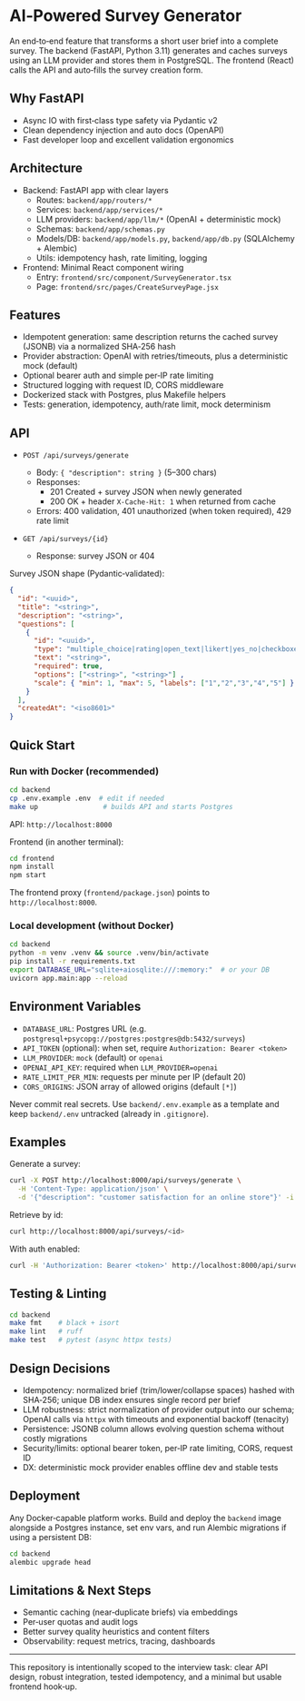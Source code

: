 # AI‑Powered Survey Generator

An end‑to‑end feature that transforms a short user brief into a complete survey. The backend (FastAPI, Python 3.11) generates and caches surveys using an LLM provider and stores them in PostgreSQL. The frontend (React) calls the API and auto‑fills the survey creation form.

## Why FastAPI

- Async IO with first‑class type safety via Pydantic v2
- Clean dependency injection and auto docs (OpenAPI)
- Fast developer loop and excellent validation ergonomics

## Architecture

- Backend: FastAPI app with clear layers
  - Routes: `backend/app/routers/*`
  - Services: `backend/app/services/*`
  - LLM providers: `backend/app/llm/*` (OpenAI + deterministic mock)
  - Schemas: `backend/app/schemas.py`
  - Models/DB: `backend/app/models.py`, `backend/app/db.py` (SQLAlchemy + Alembic)
  - Utils: idempotency hash, rate limiting, logging
- Frontend: Minimal React component wiring
  - Entry: `frontend/src/component/SurveyGenerator.tsx`
  - Page: `frontend/src/pages/CreateSurveyPage.jsx`

## Features

- Idempotent generation: same description returns the cached survey (JSONB) via a normalized SHA‑256 hash
- Provider abstraction: OpenAI with retries/timeouts, plus a deterministic mock (default)
- Optional bearer auth and simple per‑IP rate limiting
- Structured logging with request ID, CORS middleware
- Dockerized stack with Postgres, plus Makefile helpers
- Tests: generation, idempotency, auth/rate limit, mock determinism

## API

- `POST /api/surveys/generate`
  - Body: `{ "description": string }` (5–300 chars)
  - Responses:
    - 201 Created + survey JSON when newly generated
    - 200 OK + header `X-Cache-Hit: 1` when returned from cache
  - Errors: 400 validation, 401 unauthorized (when token required), 429 rate limit

- `GET /api/surveys/{id}`
  - Response: survey JSON or 404

Survey JSON shape (Pydantic‑validated):

```json
{
  "id": "<uuid>",
  "title": "<string>",
  "description": "<string>",
  "questions": [
    {
      "id": "<uuid>",
      "type": "multiple_choice|rating|open_text|likert|yes_no|checkboxes|matrix",
      "text": "<string>",
      "required": true,
      "options": ["<string>", "<string>"] ,
      "scale": { "min": 1, "max": 5, "labels": ["1","2","3","4","5"] }
    }
  ],
  "createdAt": "<iso8601>"
}
```

## Quick Start

### Run with Docker (recommended)

```bash
cd backend
cp .env.example .env  # edit if needed
make up                # builds API and starts Postgres
```

API: `http://localhost:8000`

Frontend (in another terminal):

```bash
cd frontend
npm install
npm start
```

The frontend proxy (`frontend/package.json`) points to `http://localhost:8000`.

### Local development (without Docker)

```bash
cd backend
python -m venv .venv && source .venv/bin/activate
pip install -r requirements.txt
export DATABASE_URL="sqlite+aiosqlite:///:memory:"  # or your DB
uvicorn app.main:app --reload
```

## Environment Variables

- `DATABASE_URL`: Postgres URL (e.g. `postgresql+psycopg://postgres:postgres@db:5432/surveys`)
- `API_TOKEN` (optional): when set, require `Authorization: Bearer <token>`
- `LLM_PROVIDER`: `mock` (default) or `openai`
- `OPENAI_API_KEY`: required when `LLM_PROVIDER=openai`
- `RATE_LIMIT_PER_MIN`: requests per minute per IP (default 20)
- `CORS_ORIGINS`: JSON array of allowed origins (default `[*]`)

Never commit real secrets. Use `backend/.env.example` as a template and keep `backend/.env` untracked (already in `.gitignore`).

## Examples

Generate a survey:

```bash
curl -X POST http://localhost:8000/api/surveys/generate \
  -H 'Content-Type: application/json' \
  -d '{"description": "customer satisfaction for an online store"}' -i
```

Retrieve by id:

```bash
curl http://localhost:8000/api/surveys/<id>
```

With auth enabled:

```bash
curl -H 'Authorization: Bearer <token>' http://localhost:8000/api/surveys/<id>
```

## Testing & Linting

```bash
cd backend
make fmt    # black + isort
make lint   # ruff
make test   # pytest (async httpx tests)
```

## Design Decisions

- Idempotency: normalized brief (trim/lower/collapse spaces) hashed with SHA‑256; unique DB index ensures single record per brief
- LLM robustness: strict normalization of provider output into our schema; OpenAI calls via `httpx` with timeouts and exponential backoff (tenacity)
- Persistence: JSONB column allows evolving question schema without costly migrations
- Security/limits: optional bearer token, per‑IP rate limiting, CORS, request ID
- DX: deterministic mock provider enables offline dev and stable tests

## Deployment

Any Docker‑capable platform works. Build and deploy the `backend` image alongside a Postgres instance, set env vars, and run Alembic migrations if using a persistent DB:

```bash
cd backend
alembic upgrade head
```

## Limitations & Next Steps

- Semantic caching (near‑duplicate briefs) via embeddings
- Per‑user quotas and audit logs
- Better survey quality heuristics and content filters
- Observability: request metrics, tracing, dashboards

---

This repository is intentionally scoped to the interview task: clear API design, robust integration, tested idempotency, and a minimal but usable frontend hook‑up.

